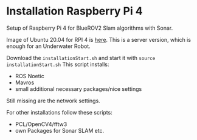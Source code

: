 # Installation Raspberry Pi 4

Setup of Raspberry Pi 4 for BlueROV2 Slam algorithms with Sonar.

Image of Ubuntu 20.04 for RPI 4 is [here](https://ubuntu.com/download/raspberry-pi).
This is a server version, which is enough for an Underwater Robot.

Download the `installationStart.sh` and start it with `source installationStart.sh`
This script installs:
* ROS Noetic
* Mavros
* small additional necessary packages/nice settings

Still missing are the network settings.

For other installations follow these scripts:

* PCL/OpenCV4/fftw3 
* own Packages for Sonar SLAM etc.
